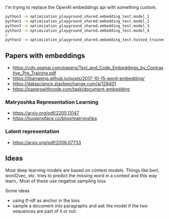I'm trying to replace the OpenAI embeddings api with something custom.

```bash
python3 -m optimization_playground_shared.embedding_test.model_1
python3 -m optimization_playground_shared.embedding_test.model_2
python3 -m optimization_playground_shared.embedding_test.model_3
python3 -m optimization_playground_shared.embedding_test.model_4
# 
python3 -m optimization_playground_shared.embedding_test.hosted_trained_models
```

## Papers with embeddings
- https://cdn.openai.com/papers/Text_and_Code_Embeddings_by_Contrastive_Pre_Training.pdf
- https://lilianweng.github.io/posts/2017-10-15-word-embedding/
- https://datascience.stackexchange.com/a/128401
- https://paperswithcode.com/task/document-embedding

### Matryoshka Representation Learning
- https://arxiv.org/pdf/2205.13147
- https://huggingface.co/blog/matryoshka

### Latent representation
- https://arxiv.org/pdf/2006.07733
  
## Ideas
Most deep learning models are based on context models. Things like bert, word2vec, etc. tries to predict the missing word in a context and this way learn,. Most of these use negative sampling loss. 

Some ideas
- using tf-idf as anchor in the loss
- sample a document into paragraphs and ask the model if the two sequences are part of it or not.

